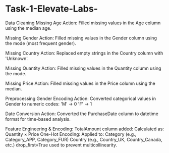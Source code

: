 # Task-1-Elevate-Labs-
Data Cleaning
Missing Age
Action: Filled missing values in the Age column using the median age.

Missing Gender
Action: Filled missing values in the Gender column using the mode (most frequent gender).

Missing Country
Action: Replaced empty strings in the Country column with 'Unknown'.

Missing Quantity
Action: Filled missing values in the Quantity column using the mode.

Missing Price
Action: Filled missing values in the Price column using the median.

Preprocessing
Gender Encoding
Action: Converted categorical values in Gender to numeric codes:
'M' → 0
'F' → 1

Date Conversion
Action: Converted the PurchaseDate column to datetime format for time-based analysis.

Feature Engineering & Encoding:
TotalAmount column added:
Calculated as: Quantity × Price
One-Hot Encoding:
Applied to:
Category (e.g., Category_APP, Category_FUR)
Country (e.g., Country_UK, Country_Canada, etc.)
drop_first=True used to prevent multicollinearity.
